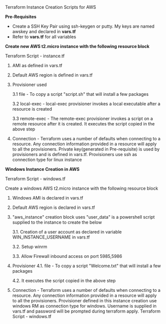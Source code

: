 
Terraform Instance Creation Scripts for AWS

<b>Pre-Requisites</b>

- Create a SSH Key Pair using ssh-keygen or putty. My keys are named awskey and declared in <b>vars.tf</b>
- Refer to <b>vars.tf</b> for all variables 

<b>Create new AWS t2.micro instance with the following resource block </b>

 Terraform Script - instance.tf

 1. AMI as defined in vars.tf
 
 2. Default AWS region is defined in vars.tf
 
 3. Provisioner used
 
	3.1 file - To copy a script "script.sh" that will install a few packages
        
	3.2 local-exec -  local-exec provisioner invokes a local executable after a resource is created
        
	3.3 remote-exec - The remote-exec provisioner invokes a script on a remote resource after it is created.
	    It executes the script copied in the above step
 
 4. Connection - Terraform uses a number of defaults when connecting to a resource. Any connection information provided in a resource will apply to all the provisioners.  Private key(generated in Pre-requisite) is used by provisioners and is defined in vars.tf. Provisioners use ssh as connection type for linux instance

<b> Windows Instance Creation in AWS </b>

Terraform Script - windows.tf

Create a windows AWS t2.micro instance with the following resource block<br>
1. Windows AMI is declared in vars.tf

2. Default AWS region is declared in vars.tf

3. "aws_instance" creation block uses "user_data" is a powershell script supplied to the instance to create the below

	3.1. Creation of a user account as declared in variable WIN_INSTANCE_USERNAME in vars.tf
	
	3.2. Setup winrm
	
	3.3. Allow Firewall inbound access on port 5985,5986
 
 4. Provisioner
        4.1. file - To copy a script "Welcome.txt" that will install a few packages
	
	4.2. It executes the script copied in the above step
 
 5. Connection - Terraform uses a number of defaults when connecting to a resource. Any connection information provided in a   resource will apply to all the provisioners. Provisioner defined in this instance creation use windows RM as connection type for windows. Username is supplied in vars.tf and password will be prompted during terraform apply. 
Terraform Script - windows.tf
